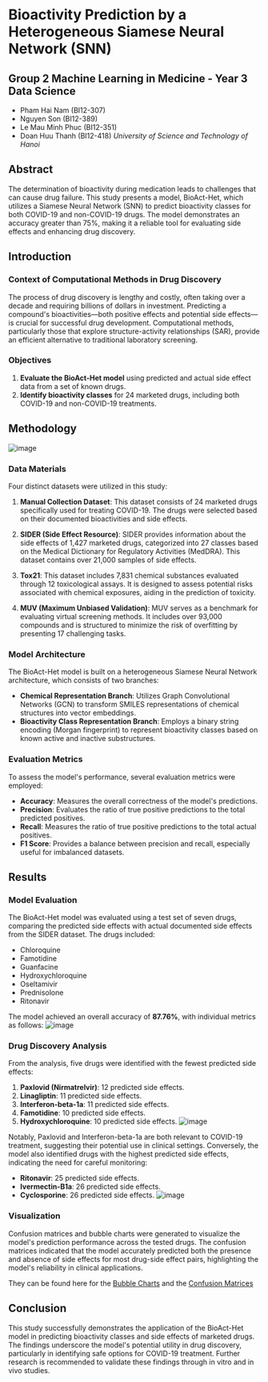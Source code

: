 # Bioactivity Prediction by a Heterogeneous Siamese Neural Network (SNN) 

## Group 2 Machine Learning in Medicine - Year 3 Data Science
- Pham Hai Nam (BI12-307)
- Nguyen Son (BI12-389)
- Le Mau Minh Phuc (BI12-351)
- Doan Huu Thanh (BI12-418) 
*University of Science and Technology of Hanoi*

## Abstract
The determination of bioactivity during medication leads to challenges that can cause drug failure. This study presents a model, BioAct-Het, which utilizes a Siamese Neural Network (SNN) to predict bioactivity classes for both COVID-19 and non-COVID-19 drugs. The model demonstrates an accuracy greater than 75%, making it a reliable tool for evaluating side effects and enhancing drug discovery.

## Introduction
### Context of Computational Methods in Drug Discovery
The process of drug discovery is lengthy and costly, often taking over a decade and requiring billions of dollars in investment. Predicting a compound's bioactivities—both positive effects and potential side effects—is crucial for successful drug development. Computational methods, particularly those that explore structure-activity relationships (SAR), provide an efficient alternative to traditional laboratory screening.

### Objectives
1. **Evaluate the BioAct-Het model** using predicted and actual side effect data from a set of known drugs.
2. **Identify bioactivity classes** for 24 marketed drugs, including both COVID-19 and non-COVID-19 treatments.

## Methodology
![image](https://github.com/user-attachments/assets/1980fe67-9c51-43d0-9177-33213b41cb18)

### Data Materials
Four distinct datasets were utilized in this study:

1. **Manual Collection Dataset**: This dataset consists of 24 marketed drugs specifically used for treating COVID-19. The drugs were selected based on their documented bioactivities and side effects.

2. **SIDER (Side Effect Resource)**: SIDER provides information about the side effects of 1,427 marketed drugs, categorized into 27 classes based on the Medical Dictionary for Regulatory Activities (MedDRA). This dataset contains over 21,000 samples of side effects.

3. **Tox21**: This dataset includes 7,831 chemical substances evaluated through 12 toxicological assays. It is designed to assess potential risks associated with chemical exposures, aiding in the prediction of toxicity.

4. **MUV (Maximum Unbiased Validation)**: MUV serves as a benchmark for evaluating virtual screening methods. It includes over 93,000 compounds and is structured to minimize the risk of overfitting by presenting 17 challenging tasks.

### Model Architecture
The BioAct-Het model is built on a heterogeneous Siamese Neural Network architecture, which consists of two branches:
- **Chemical Representation Branch**: Utilizes Graph Convolutional Networks (GCN) to transform SMILES representations of chemical structures into vector embeddings.
- **Bioactivity Class Representation Branch**: Employs a binary string encoding (Morgan fingerprint) to represent bioactivity classes based on known active and inactive substructures.

### Evaluation Metrics
To assess the model's performance, several evaluation metrics were employed:
- **Accuracy**: Measures the overall correctness of the model's predictions.
- **Precision**: Evaluates the ratio of true positive predictions to the total predicted positives.
- **Recall**: Measures the ratio of true positive predictions to the total actual positives.
- **F1 Score**: Provides a balance between precision and recall, especially useful for imbalanced datasets.

## Results
### Model Evaluation
The BioAct-Het model was evaluated using a test set of seven drugs, comparing the predicted side effects with actual documented side effects from the SIDER dataset. The drugs included:
- Chloroquine
- Famotidine
- Guanfacine
- Hydroxychloroquine
- Oseltamivir
- Prednisolone
- Ritonavir

The model achieved an overall accuracy of **87.76%**, with individual metrics as follows:
![image](https://github.com/user-attachments/assets/28a6fbd0-2649-4ec0-a715-942ead91c34e)


### Drug Discovery Analysis
From the analysis, five drugs were identified with the fewest predicted side effects:
1. **Paxlovid (Nirmatrelvir)**: 12 predicted side effects.
2. **Linagliptin**: 11 predicted side effects.
3. **Interferon-beta-1a**: 11 predicted side effects.
4. **Famotidine**: 10 predicted side effects.
5. **Hydroxychloroquine**: 10 predicted side effects.
![image](https://github.com/user-attachments/assets/41ad0e7f-01a9-4ca2-95b9-a10a00baa5de)

Notably, Paxlovid and Interferon-beta-1a are both relevant to COVID-19 treatment, suggesting their potential use in clinical settings. Conversely, the model also identified drugs with the highest predicted side effects, indicating the need for careful monitoring:
- **Ritonavir**: 25 predicted side effects.
- **Ivermectin-B1a**: 26 predicted side effects.
- **Cyclosporine**: 26 predicted side effects.
![image](https://github.com/user-attachments/assets/1c000ebf-d80d-4161-8a50-1c1c47d4a780)

### Visualization
Confusion matrices and bubble charts were generated to visualize the model's prediction performance across the tested drugs. The confusion matrices indicated that the model accurately predicted both the presence and absence of side effects for most drug-side effect pairs, highlighting the model's reliability in clinical applications.

They can be found here for the [Bubble Charts](https://github.com/Xernnn/Bioact-Pred-Het-SNN/tree/main/Output/Bubble) and the [Confusion Matrices](https://github.com/Xernnn/Bioact-Pred-Het-SNN/tree/main/Output/CF)

## Conclusion
This study successfully demonstrates the application of the BioAct-Het model in predicting bioactivity classes and side effects of marketed drugs. The findings underscore the model's potential utility in drug discovery, particularly in identifying safe options for COVID-19 treatment. Further research is recommended to validate these findings through in vitro and in vivo studies.
